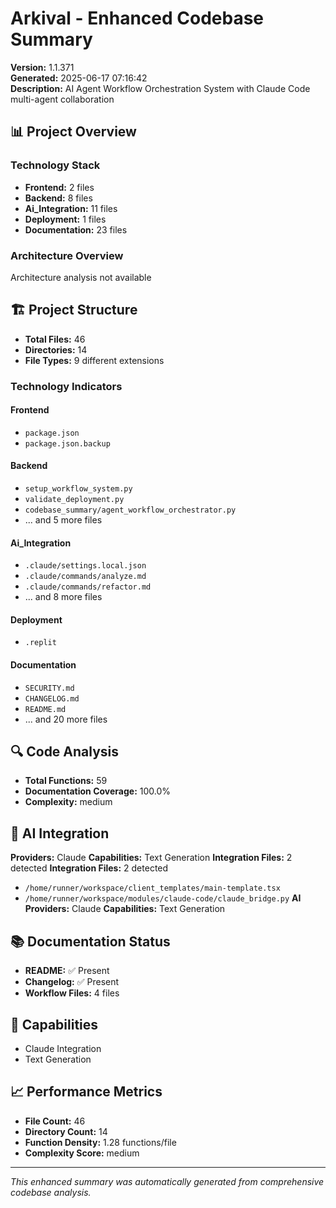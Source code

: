 # Arkival - Enhanced Codebase Summary

**Version:** 1.1.371  
**Generated:** 2025-06-17 07:16:42  
**Description:** AI Agent Workflow Orchestration System with Claude Code multi-agent collaboration

## 📊 Project Overview

### Technology Stack
- **Frontend:** 2 files
- **Backend:** 8 files
- **Ai_Integration:** 11 files
- **Deployment:** 1 files
- **Documentation:** 23 files

### Architecture Overview
Architecture analysis not available

## 🏗 Project Structure

- **Total Files:** 46
- **Directories:** 14
- **File Types:** 9 different extensions

### Technology Indicators

#### Frontend
- `package.json`
- `package.json.backup`

#### Backend
- `setup_workflow_system.py`
- `validate_deployment.py`
- `codebase_summary/agent_workflow_orchestrator.py`
- ... and 5 more files

#### Ai_Integration
- `.claude/settings.local.json`
- `.claude/commands/analyze.md`
- `.claude/commands/refactor.md`
- ... and 8 more files

#### Deployment
- `.replit`

#### Documentation
- `SECURITY.md`
- `CHANGELOG.md`
- `README.md`
- ... and 20 more files

## 🔍 Code Analysis

- **Total Functions:** 59
- **Documentation Coverage:** 100.0%
- **Complexity:** medium

## 🤖 AI Integration

**Providers:** Claude
**Capabilities:** Text Generation
**Integration Files:** 2 detected
**Integration Files:** 2 detected
- `/home/runner/workspace/client_templates/main-template.tsx`
- `/home/runner/workspace/modules/claude-code/claude_bridge.py`
**AI Providers:** Claude
**Capabilities:** Text Generation

## 📚 Documentation Status

- **README:** ✅ Present
- **Changelog:** ✅ Present
- **Workflow Files:** 4 files

## 🚀 Capabilities

- Claude Integration
- Text Generation

## 📈 Performance Metrics

- **File Count:** 46
- **Directory Count:** 14
- **Function Density:** 1.28 functions/file
- **Complexity Score:** medium

---

*This enhanced summary was automatically generated from comprehensive codebase analysis.*
